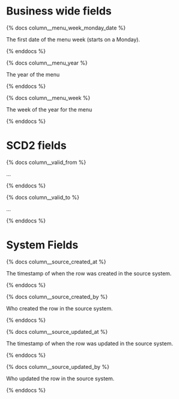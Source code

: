 # Business wide fields

{% docs column__menu_week_monday_date %}

The first date of the menu week (starts on a Monday).

{% enddocs %}

{% docs column__menu_year %}

The year of the menu

{% enddocs %}

{% docs column__menu_week %}

The week of the year for the menu

{% enddocs %}

# SCD2 fields
{% docs column__valid_from %}

...

{% enddocs %}

{% docs column__valid_to %}

...

{% enddocs %}

# System Fields

{% docs column__source_created_at %}

The timestamp of when the row was created in the source system.

{% enddocs %}

{% docs column__source_created_by %}

Who created the row in the source system. 

{% enddocs %}

{% docs column__source_updated_at %}

The timestamp of when the row was updated in the source system.

{% enddocs %}

{% docs column__source_updated_by %}

Who updated the row in the source system.

{% enddocs %}